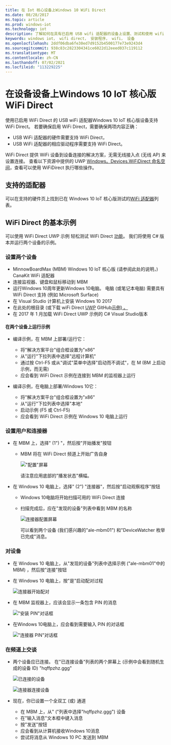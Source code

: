 ```yaml
---
title: 在 Iot 核心设备上Windows 10 WiFi Direct
ms.date: 08/28/2017
ms.topic: article
ms.prod: windows-iot
ms.technology: iot
description: 了解如何在具有已启用 USB wifi 适配器的设备上设置、测试和使用 wifi direct。
keywords: windows iot， wifi direct， 安装程序， wifi， 设备
ms.openlocfilehash: 2ddf06dba6fe30ed7d9152b4500177e73e9243d4
ms.sourcegitcommit: 938c83c2823304341ce6022d12eeed037c119112
ms.translationtype: MT
ms.contentlocale: zh-CN
ms.lasthandoff: 07/02/2021
ms.locfileid: "113229225"
---
```

# <a name="using-wifi-direct-on-your-windows-10-iot-core-device"></a>在设备设备上Windows 10 IoT 核心版 WiFi Direct

使用已启用 WiFi Direct 的 USB wiFi 适配器Windows 10 IoT 核心版设备支持 WiFi Direct。 若要确保启用 WiFi Direct，需要确保两项内容正确：
* USB WiFi 适配器的硬件需要支持 WiFi Direct，
* USB WiFi 适配器的相应驱动程序需要支持 WiFi Direct。 

WiFi Direct 提供 WiFi 设备到设备连接的解决方案，无需无线接入点 (无线 AP) 来设置连接。 查看以下资源中提供的 UWP [Windows。Devices.WiFiDirect 命名空间](https://msdn.microsoft.com/library/windows/apps/windows.devices.wifidirect.aspx)，查看可以使用 WiFiDirect 执行哪些操作。

## <a name="supported-adapters"></a>支持的适配器

可以在支持的硬件页上找到已在 Windows 10 IoT 核心版测试的[WiFi 适配器](../learn-about-hardware/HardwareCompatList.md)列表。 

## <a name="basic-sample-for-wifi-direct"></a>WiFi Direct 的基本示例

可以使用 WiFi Direct UWP 示例 轻松测试 WiFi Direct [功能](https://github.com/Microsoft/Windows-universal-samples/tree/master/Samples/WiFiDirect)。 我们将使用 C# 版本并运行两个设备的示例。

### <a name="set-up-the-two-devices"></a>设置两个设备
* MinnowBoardMax (MBM) Windows 10 IoT 核心版 (请参阅此处的说明，) CanaKit WiFi 适配器
* 连接监视器、键盘和鼠标移动到 MBM
* 运行Windows 10周年更新Windows 10电脑。 电脑 (或笔记本电脑) 需要具有 WiFi Direct 支持 (例如 Microsoft Surface) 
* 在 Visual Studio 计算机上安装 Windows 10 2017
* 在此处的根目录 (或下载 wiFi Direct [UWP](https://github.com/Microsoft/Windows-universal-samples/tree/master/Samples/WiFiDirect) GitHub[示例) 。](https://github.com/Microsoft/Windows-universal-samples)
* 在 2017 年 1 月加载 WiFi Direct UWP 示例的 C# Visual Studio版本

#### <a name="run-the-sample-on-the-two-devices"></a>在两个设备上运行示例
* 编译示例，在 MBM 上部署/运行它：

    * 将"解决方案平台"组合框设置为"x86"
    * 从"运行"下拉列表中选择"远程计算机"
    * 通过按 Ctrl-F5 或从"调试"菜单中选择"启动而不调试"，在 M (BM 上启动示例，而无需) 
    * 应会看到 WiFi Direct 示例在连接到 MBM 的监视器上运行
* 编译示例，在电脑上部署/Windows 10它：
    * 将"解决方案平台"组合框设置为"x86"
    * 从"运行"下拉列表中选择"本地"
    * 启动示例 (F5 或 Ctrl-F5) 
    * 应会看到 WiFi Direct 示例在 Windows 10 电脑上运行

### <a name="set-up-advertiser-and-connector"></a>设置用户和连接器
* 在 MBM 上，选择" (1") "，然后按"开始播发"按钮

    * MBM 将在 WiFi Direct 频道上开始广告自身

        !["配置"屏幕](../media/SetupWiFiDirect/Advertiser01.png)

        请注意应用底部的"播发状态&quot;横幅。
    
* 在 Windows 10 电脑上，选择&quot; (2") "连接器"，然后按"启动观察程序"按钮 

    * Windows 10电脑将开始扫描可用的 WiFi Direct 连接
    * 扫描完成后，应在"发现的设备"列表中看到 MBM 的名称

        ![连接器配置屏幕](../media/SetupWiFiDirect/Connector01.png)

        可以看到两个设备 (我们感兴趣的"ale-mbm01") 和"DeviceWatcher 枚举已完成"消息。

### <a name="pair-the-devices"></a>对设备
* 在 Windows 10 电脑上，从"发现的设备"列表中选择示例 ("ale-mbm01"中的 MBM) ，然后按"连接"按钮
* 在 Windows 10 电脑上，按"是"启动配对过程

    ![连接器开始配对](../media/SetupWiFiDirect/Connector02.png)

* 在 MBM 监视器上，应该会显示一条包含 PIN 的消息

    !["安装 PIN"对话框](../media/SetupWiFiDirect/Advertiser02.png)

* 在Windows 10电脑上，应会看到需要输入 PIN 的对话框

    !["连接器 PIN"对话框](../media/SetupWiFiDirect/Connector03.png)

### <a name="talk-on-the-channel"></a>在频道上交谈
* 两个设备应已连接。 在"已连接设备"列表的两个屏幕上 (示例中会看到随机生成的设备 ID) "hqffpzhz.ggg"

    ![已连接的设备](../media/SetupWiFiDirect/Advertiser03.png)

    ![连接器连接设备](../media/SetupWiFiDirect/Connector04.png)

* 现在，你已设置一个全双工 (或) 通道

    * 在 MBM 上，从" (&quot;列表中选择&quot;hqffpzhz.ggg") 设备
    * 在"输入消息"文本框中键入消息
    * 按"发送"按钮
    * 应会看到从计算机接收Windows 10消息
    * 尝试将消息从 Windows 10 PC 发送到 MBM
